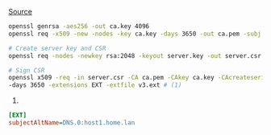 [Source](https://carpie.net/articles/tls-certificates-for-local-area-networks)

```sh title="Create CA"
openssl genrsa -aes256 -out ca.key 4096
openssl req -x509 -new -nodes -key ca.key -days 3650 -out ca.pem -subj "/CN=MyCA"

# Create server key and CSR
openssl req -nodes -newkey rsa:2048 -keyout server.key -out server.csr -subj="/CN=host1.home.lan"

# Sign CSR
openssl x509 -req -in server.csr -CA ca.pem -CAkey ca.key -CAcreateserial -out server.crt \
-days 3650 -extensions EXT -extfile v3.ext # (1)
```

1. 
```ini title="v3.ext"
[EXT]
subjectAltName=DNS.0:host1.home.lan
```
